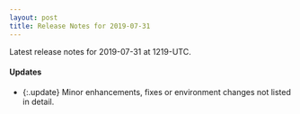 ```yaml
---
layout: post
title: Release Notes for 2019-07-31
---
```


Latest release notes for 2019-07-31 at 1219-UTC.

<div class='updates' markdown='1'>

#### Updates

- {:.update} Minor enhancements, fixes or environment changes not listed in detail.

</div>


